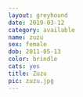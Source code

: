 ```yaml
---
layout: greyhound
date: 2019-03-12
category: available
name: zuzu
sex: female
dob: 2011-05-13
color: brindle
cats: yes
title: Zuzu
pic: zuzu.jpg
---
```



